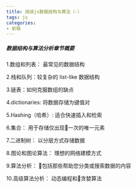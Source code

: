 ```yaml
---
title: 阅读js数据结构与算法（-）
tags: js
categories: 
- 前端
---
```


##### 数据结构与算法分析章节概要

1.数组和列表： 最常见的数据结构

2.栈和队列：较复杂的 list-like 数据结构

3.链表：如何克服数组的缺点

<!-- more -->

4.dictionaries: 将数据存储为键值对

5.Hashing（哈希）: 适合快速插入和检索

6.集合： 用于存储仅出现一次的唯一元素

7.二进制树： 以分层方式存储数据

8.图论和图论算法： 理想的网络建模方式

9.算法分析： 包括那些帮助您分类或搜索数据的内容

10.高级算法分析： 动态编程和贪婪算法